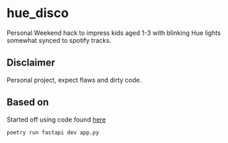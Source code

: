 # hue_disco
Personal Weekend hack to impress kids aged 1-3 with blinking Hue lights somewhat synced to spotify tracks.

## Disclaimer

Personal project, expect flaws and dirty code.


## Based on
Started off using code found [here](https://github.com/MrLemur/mqtt-music-viz/tree/main)


```
poetry run fastapi dev app.py
```